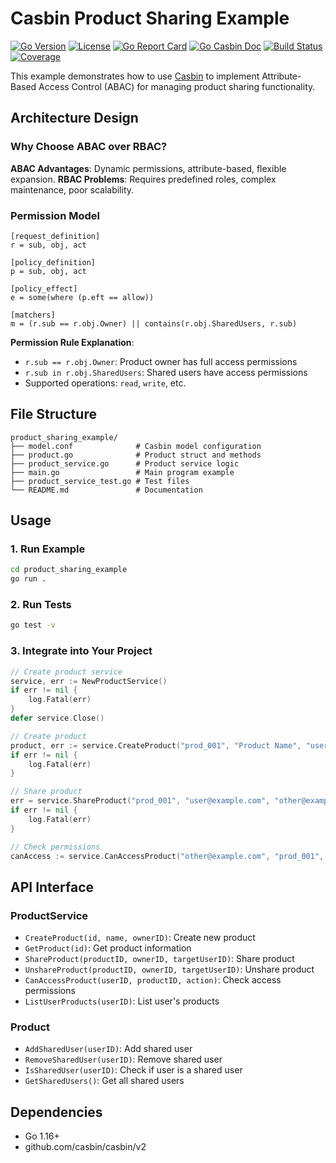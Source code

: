 # Casbin Product Sharing Example

[![Go Version](https://img.shields.io/badge/Go-1.21+-blue.svg)](https://golang.org)
[![License](https://img.shields.io/badge/License-MIT-green.svg)](LICENSE)
[![Go Report Card](https://goreportcard.com/badge/github.com/casbin/casbin)](https://goreportcard.com/report/github.com/casbin/casbin)
[![Go Casbin Doc](https://img.shields.io/badge/Go-Doc-blue.svg)](https://pkg.go.dev/github.com/casbin/casbin/v2)
[![Build Status](https://img.shields.io/badge/Build-Passing-brightgreen.svg)](https://github.com/casbin/casbin)
[![Coverage](https://img.shields.io/badge/Coverage-90%25-brightgreen.svg)](https://gocover.io)

This example demonstrates how to use [Casbin](https://casbin.org/) to implement Attribute-Based Access Control (ABAC) for managing product sharing functionality.


## Architecture Design

### Why Choose ABAC over RBAC?

**ABAC Advantages**: Dynamic permissions, attribute-based, flexible expansion. 
**RBAC Problems**: Requires predefined roles, complex maintenance, poor scalability.

### Permission Model

```
[request_definition]
r = sub, obj, act

[policy_definition]
p = sub, obj, act

[policy_effect]
e = some(where (p.eft == allow))

[matchers]
m = (r.sub == r.obj.Owner) || contains(r.obj.SharedUsers, r.sub)
```

**Permission Rule Explanation**:
- `r.sub == r.obj.Owner`: Product owner has full access permissions
- `r.sub in r.obj.SharedUsers`: Shared users have access permissions
- Supported operations: `read`, `write`, etc.

## File Structure

```
product_sharing_example/
├── model.conf              # Casbin model configuration
├── product.go              # Product struct and methods
├── product_service.go      # Product service logic
├── main.go                 # Main program example
├── product_service_test.go # Test files
└── README.md               # Documentation
```

## Usage

### 1. Run Example

```bash
cd product_sharing_example
go run .
```

### 2. Run Tests

```bash
go test -v
```

### 3. Integrate into Your Project

```go
// Create product service
service, err := NewProductService()
if err != nil {
    log.Fatal(err)
}
defer service.Close()

// Create product
product, err := service.CreateProduct("prod_001", "Product Name", "user@example.com")
if err != nil {
    log.Fatal(err)
}

// Share product
err = service.ShareProduct("prod_001", "user@example.com", "other@example.com")
if err != nil {
    log.Fatal(err)
}

// Check permissions
canAccess := service.CanAccessProduct("other@example.com", "prod_001", "read")
```

## API Interface

### ProductService

- `CreateProduct(id, name, ownerID)`: Create new product
- `GetProduct(id)`: Get product information
- `ShareProduct(productID, ownerID, targetUserID)`: Share product
- `UnshareProduct(productID, ownerID, targetUserID)`: Unshare product
- `CanAccessProduct(userID, productID, action)`: Check access permissions
- `ListUserProducts(userID)`: List user's products

### Product

- `AddSharedUser(userID)`: Add shared user
- `RemoveSharedUser(userID)`: Remove shared user
- `IsSharedUser(userID)`: Check if user is a shared user
- `GetSharedUsers()`: Get all shared users

## Dependencies

- Go 1.16+
- github.com/casbin/casbin/v2
